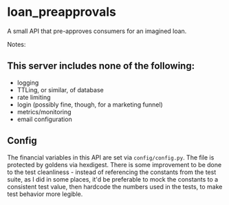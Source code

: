 # loan_preapprovals
A small API that pre-approves consumers for an imagined loan.

Notes:

## This server includes none of the following:
- logging
- TTLing, or similar, of database
- rate limiting
- login (possibly fine, though, for a marketing funnel)
- metrics/monitoring
- email configuration

## Config
The financial variables in this API are set via `config/config.py`. The file is protected by goldens via hexdigest. There is some improvement to be done to the test cleanliness - instead of referencing the constants from the test suite, as I did in some places, it'd be preferable to mock the constants to a consistent test value, then hardcode the numbers used in the tests, to make test behavior more legible.
